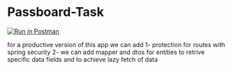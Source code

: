 # Passboard-Task

[![Run in Postman](https://run.pstmn.io/button.svg)](https://app.getpostman.com/run-collection/26158082-7dbc083f-4c3a-47e9-90f4-01b7f614d330?action=collection%2Ffork&source=rip_markdown&collection-url=entityId%3D26158082-7dbc083f-4c3a-47e9-90f4-01b7f614d330%26entityType%3Dcollection%26workspaceId%3D0640e01f-571f-4d86-8b90-24f13379a28c)



for a productive version of this app we can add 
1- protection for routes with spring security
2- we can add mapper and dtos for entities to retrive specific data fields and to achieve lazy fetch of data
